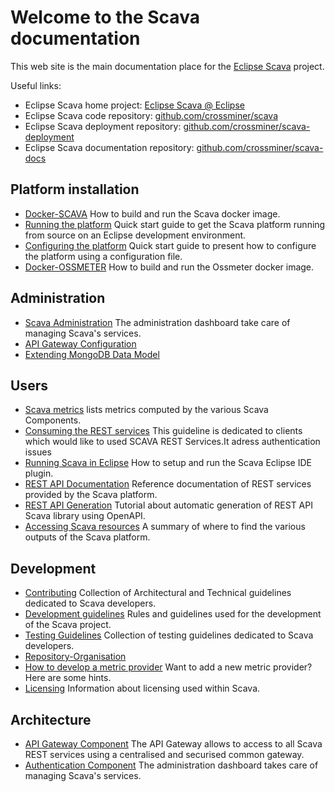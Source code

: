 
# Welcome to the Scava documentation

This web site is the main documentation place for the [Eclipse Scava](https://projects.eclipse.org/projects/technology.scava) project.

Useful links:

* Eclipse Scava home project: [Eclipse Scava @ Eclipse](https://projects.eclipse.org/projects/technology.scava)
* Eclipse Scava code repository: [github.com/crossminer/scava](https://github.com/crossminer/scava)
* Eclipse Scava deployment repository: [github.com/crossminer/scava-deployment](https://github.com/crossminer/scava-deployment)
* Eclipse Scava documentation repository: [github.com/crossminer/scava-docs](https://github.com/crossminer/scava-docs)

## Platform installation

* [Docker-SCAVA](deploy/Docker-SCAVA.md) How to build and run the Scava docker image.
* [Running the platform](deploy/Running-the-platform.md) Quick start guide to get the Scava platform running from source on an Eclipse development environment.
* [Configuring the platform](deploy/Platform-configuration.md) Quick start guide to present how to configure the platform using a configuration file.
* [Docker-OSSMETER](deploy/Docker-OSSMETER.md) How to build and run the Ossmeter docker image.

## Administration

* [Scava Administration](admin/SCAVA-Administration.md) The administration dashboard take care of managing Scava's services.
* [API Gateway Configuration](admin/API-Gateway-Configuration.md)
* [Extending MongoDB Data Model](admin/Extend-MongoDB-Data-Model.md)

## Users

* [Scava metrics](users/Scava-Metrics.md) lists metrics computed by the various Scava Components.
* [Consuming the REST services](users/Consuming-REST-Services.md) This guideline is dedicated to clients which would like to used SCAVA REST Services.It adress authentication issues
* [Running Scava in Eclipse](users/Running-Scava-in-Eclipse.md) How to setup and run the Scava Eclipse IDE plugin.
* [REST API Documentation](users/REST-API-Documentation.md) Reference documentation of REST services provided by the Scava platform.
* [REST API Generation](users/REST-API-Generation.md) Tutorial about automatic generation of REST API Scava library using OpenAPI.
* [Accessing Scava resources](users/Scava-Resources.md) A summary of where to find the various outputs of the Scava platform.

## Development

* [Contributing](development/Contributing.md) Collection of Architectural and Technical guidelines dedicated to Scava developers.
* [Development guidelines](development/Development-Guidelines.md) Rules and guidelines used for the development of the Scava project.
* [Testing Guidelines](development/Testing-Guidelines.md) Collection of testing guidelines dedicated to Scava developers.
* [Repository-Organisation](development/Repository-Organisation.md)
* [How to develop a metric provider](development/How-To-Develop-Metric-Provider.md) Want to add a new metric provider? Here are some hints.
* [Licensing](development/Licensing.md) Information about licensing used within Scava.

## Architecture

* [API Gateway Component](architecture/API-Gateway-Component.md) The API Gateway allows to access to all Scava REST services using a centralised and securised common gateway.
* [Authentication Component](architecture/Authentication-Component.md) The administration dashboard takes care of managing Scava's services.
